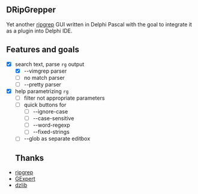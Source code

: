 ## DRipGrepper
Yet another [ripgrep](https://github.com/BurntSushi/ripgrep) GUI written in Delphi Pascal with the goal to integrate it as a plugin into Delphi IDE.

## Features and goals
- [x] search text, parse `rg` output
  - [x] --vimgrep parser
  - [ ] no match parser
  - [ ] --pretty parser
- [x] help parametrizing `rg`
  - [ ] filter not appropriate parameters
  - [ ] quick buttons for
    - [ ] --ignore-case
    - [ ] --case-sensitive
    - [ ] --word-regexp
    - [ ] --fixed-strings
  - [ ] --glob as separate editbox
     
  ## Thanks
-  [ripgrep](https://github.com/BurntSushi/ripgrep)
-  [GExpert](https://www.gexperts.org/download)
-  [dzlib](https://sourceforge.net/p/dzlib/code/HEAD/tree)
